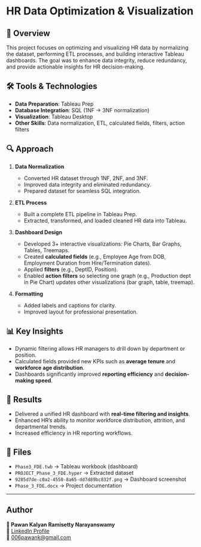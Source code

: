 # HR Data Optimization & Visualization

## 📌 Overview
This project focuses on optimizing and visualizing HR data by normalizing the dataset, performing ETL processes, and building interactive Tableau dashboards. The goal was to enhance data integrity, reduce redundancy, and provide actionable insights for HR decision-making.

## 🛠 Tools & Technologies
- **Data Preparation**: Tableau Prep  
- **Database Integration**: SQL (1NF → 3NF normalization)  
- **Visualization**: Tableau Desktop  
- **Other Skills**: Data normalization, ETL, calculated fields, filters, action filters  

## 🔍 Approach
1. **Data Normalization**
   - Converted HR dataset through 1NF, 2NF, and 3NF.
   - Improved data integrity and eliminated redundancy.
   - Prepared dataset for seamless SQL integration.

2. **ETL Process**
   - Built a complete ETL pipeline in Tableau Prep.
   - Extracted, transformed, and loaded cleaned HR data into Tableau.

3. **Dashboard Design**
   - Developed 3+ interactive visualizations: Pie Charts, Bar Graphs, Tables, Treemaps.
   - Created **calculated fields** (e.g., Employee Age from DOB, Employment Duration from Hire/Termination dates).
   - Applied **filters** (e.g., DeptID, Position).
   - Enabled **action filters** so selecting one graph (e.g., Production dept in Pie Chart) updates other visualizations (bar graph, table, treemap).

4. **Formatting**
   - Added labels and captions for clarity.
   - Improved layout for professional presentation.

## 📊 Key Insights
- Dynamic filtering allows HR managers to drill down by department or position.
- Calculated fields provided new KPIs such as **average tenure** and **workforce age distribution**.
- Dashboards significantly improved **reporting efficiency** and **decision-making speed**.

## 🚀 Results
- Delivered a unified HR dashboard with **real-time filtering and insights**.  
- Enhanced HR’s ability to monitor workforce distribution, attrition, and departmental trends.  
- Increased efficiency in HR reporting workflows.

## 📂 Files
- `Phase3_FDE.twb` → Tableau workbook (dashboard)  
- `PROJECT_Phase_3_FDE.hyper` → Extracted dataset  
- `9285d7de-c0a2-4550-8a65-dd7d89bc832f.png` → Dashboard screenshot  
- `Phase_3_FDE.docx` → Project documentation  


---

##  Author
**👤 Pawan Kalyan Ramisetty Narayanswamy**  
🔗 [LinkedIn Profile](https://www.linkedin.com/in/pawan6/)  
📧 006pawank@gmail.com  
